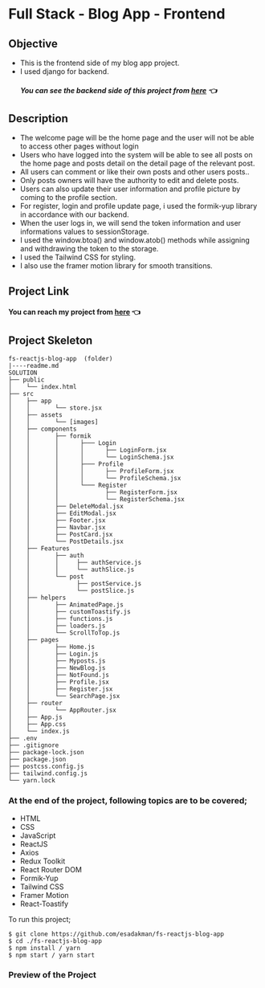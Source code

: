 # Full Stack - Blog App - Frontend

## Objective

- This is the frontend side of my blog app project.
- I used django for backend.
  ##### You can see the backend side of this project from [here](https://github.com/esadakman/fs-blog-app-django-drf) 👈

## Description

- The welcome page will be the home page and the user will not be able to access other pages without login
- Users who have logged into the system will be able to see all posts on the home page and posts detail
on the detail page of the relevant post.  
- All users can comment or like their own posts and other users posts..
- Only posts owners will have the authority to edit and delete posts.
- Users can also update their user information and profile picture by coming to the profile section. 
- For register, login and profile update page, i used the formik-yup library in accordance with our backend.
- When the user logs in, we will send the token information and user informations values to sessionStorage.
- I used the window.btoa() and window.atob() methods while assigning and withdrawing the token to the storage.
- I used the Tailwind CSS for styling. 
- I also use the framer motion library for smooth transitions. 

## Project Link

#### You can reach my project from [here]() 👈

## Project Skeleton

```
fs-reactjs-blog-app  (folder)
|----readme.md
SOLUTION
├── public
│    └── index.html
├── src
│    ├── app
│    │       └── store.jsx
│    ├── assets
│    │       └── [images] 
│    ├── components
│    │       ├── formik
│    │       │      ├─── Login 
│    │       │      │      ├── LoginForm.jsx
│    │       │      │      └── LoginSchema.jsx 
│    │       │      ├─── Profile 
│    │       │      │      ├── ProfileForm.jsx
│    │       │      │      └── ProfileSchema.jsx 
│    │       │      └─── Register 
│    │       │             ├── RegisterForm.jsx
│    │       │             └── RegisterSchema.jsx  
│    │       ├── DeleteModal.jsx
│    │       ├── EditModal.jsx
│    │       ├── Footer.jsx
│    │       ├── Navbar.jsx
│    │       ├── PostCard.jsx
│    │       └── PostDetails.jsx
│    ├── Features
│    │       ├── auth
│    │       │     ├── authService.js
│    │       │     └── authSlice.js
│    │       └── post
│    │             ├── postService.js
│    │             └── postSlice.js 
│    ├── helpers
│    │       ├── AnimatedPage.js
│    │       ├── customToastify.js
│    │       ├── functions.js
│    │       ├── loaders.js
│    │       └── ScrollToTop.js
│    ├── pages
│    │       ├── Home.js
│    │       ├── Login.js
│    │       ├── Myposts.js
│    │       ├── NewBlog.js
│    │       ├── NotFound.js
│    │       ├── Profile.jsx
│    │       ├── Register.jsx
│    │       └── SearchPage.jsx
│    ├── router 
│    │       └── AppRouter.jsx
│    ├── App.js
│    ├── App.css
│    └── index.js
├── .env
├── .gitignore
├── package-lock.json
├── package.json
├── postcss.config.js
├── tailwind.config.js
└── yarn.lock
```

### At the end of the project, following topics are to be covered;

- HTML
- CSS
- JavaScript
- ReactJS
- Axios
- Redux Toolkit
- React Router DOM
- Formik-Yup
- Tailwind CSS
- Framer Motion
- React-Toastify

To run this project;

```
$ git clone https://github.com/esadakman/fs-reactjs-blog-app
$ cd ./fs-reactjs-blog-app
$ npm install / yarn
$ npm start / yarn start
```

### Preview of the Project
 
